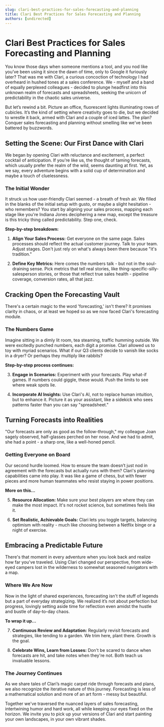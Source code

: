 ```yaml
---
slug: clari-best-practices-for-sales-forecasting-and-planning
title: Clari Best Practices for Sales Forecasting and Planning
authors: [undirected]
---
```



# Clari Best Practices for Sales Forecasting and Planning

You know those days when someone mentions a tool, and you nod like you’ve been using it since the dawn of time, only to Google it furiously later? That was me with Clari, a curious concoction of technology I had overheard in hushed tones at a sales conference. We - myself and a band of equally perplexed colleagues - decided to plunge headfirst into this unknown realm of forecasts and spreadsheets, seeking the unicorn of predictability in the chaotic sales universe.

But let’s rewind a bit. Picture an office, fluorescent lights illuminating rows of cubicles. It’s the kind of setting where creativity goes to die, but we decided to wrestle it back, armed with Clari and a couple of iced lattes. The plan? Conquer sales forecasting and planning without smelling like we've been battered by buzzwords.

## Setting the Scene: Our First Dance with Clari

We began by opening Clari with reluctance and excitement, a perfect cocktail of anticipation. If you're like us, the thought of taming forecasts, which usually prefer the realm of the wild, seems daunting at first. Yet, as we say, every adventure begins with a solid cup of determination and maybe a touch of cluelessness.

### The Initial Wonder

It struck us how user-friendly Clari seemed - a breath of fresh air. We filled in the blanks of the initial setup with gusto, or maybe a slight hesitation - who remembers? You start by aligning your sales process, mapping each stage like you're Indiana Jones deciphering a new map, except the treasure is this tricky thing called predictability. Step one, check.

**Step-by-step breakdown:**

1. **Align Your Sales Process:** Get everyone on the same page. Sales processes should reflect the actual customer journey. Talk to your team. Adjust stages. Don't just rely on what's always been there because "it's tradition."

2. **Define Key Metrics:** Here comes the numbers talk - but not in the soul-draining sense. Pick metrics that tell real stories, like thing-specific-silly-salesperson stories, or those that reflect true sales health - pipeline coverage, conversion rates, all that jazz.

## Cracking Open the Forecasting Vault

There's a certain magic to the word 'forecasting,' isn't there? It promises clarity in chaos, or at least we hoped so as we now faced Clari's forecasting module.

### The Numbers Game

Imagine sitting in a dimly lit room, tea steaming, traffic humming outside. We were excitedly punched numbers, each digit a promise. Clari allowed us to toy with myriad scenarios. What if our Q3 clients decide to vanish like socks in a dryer? Or perhaps they multiply like rabbits?

**Step-by-step process continues:**

3. **Engage in Scenarios:** Experiment with your forecasts. Play what-if games. If numbers could giggle, these would. Push the limits to see where weak spots lie. 

4. **Incorporate AI Insights:** Use Clari's AI, not to replace human intuition, but to enhance it. Picture it as your assistant, like a sidekick who sees patterns faster than you can say "spreadsheet."

## Turning Forecasts into Realities

"Our forecasts are only as good as the follow-through," my colleague Joan sagely observed, half-glasses perched on her nose. And we had to admit, she had a point - a sharp one, like a well-honed pencil.

### Getting Everyone on Board

Our second hurdle loomed. How to ensure the team doesn’t just nod in agreement with the forecasts but actually runs with them? Clari's planning capabilities came into play. It was like a game of chess, but with fewer pieces and more human teammates who resist staying in power positions.

**More on this...**

5. **Resource Allocation:** Make sure your best players are where they can make the most impact. It's not rocket science, but sometimes feels like it.

6. **Set Realistic, Achievable Goals:** Clari lets you toggle targets, balancing optimism with reality - much like choosing between a Netflix binge or a night of exercise.

## Embracing a Predictable Future

There's that moment in every adventure when you look back and realize how far you've traveled. Using Clari changed our perspective, from wide-eyed campers lost in the wilderness to somewhat seasoned navigators with a map.

### Where We Are Now

Now in the light of shared experiences, forecasting isn't the stuff of legends but a part of everyday strategizing. We realized it’s not about perfection but progress, lovingly setting aside time for reflection even amidst the hustle and bustle of day-to-day chaos.

**To wrap it up...**

7. **Continuous Review and Adaptation:** Regularly revisit forecasts and strategies, like tending to a garden. We trim here, plant there. Growth is the goal.

8. **Celebrate Wins, Learn from Losses:** Don't be scared to dance when forecasts are hit, and take notes when they're not. Both teach us invaluable lessons.

### The Journey Continues

As we share tales of Clari’s magic carpet ride through forecasts and plans, we also recognize the iterative nature of this journey. Forecasting is less of a mathematical solution and more of an art form - messy but beautiful.

Together we've traversed the nuanced layers of sales forecasting, intertwining humor and hard work, all while keeping our eyes fixed on the horizon. We invite you to pick up your versions of Clari and start painting your own landscapes, in your own vibrant shades.